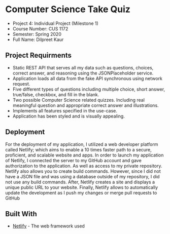 # Computer Science Take Quiz
- Project 4: Individual Project (Milestone 1)
- Course Number: CUS 1172 
- Semester: Spring 2020
- Full Name: Dilpreet Kaur

## Project Requirments 
- Static REST API that serves all my data such as questions, choices, correct answer, and reasoning using the JSONPlaceholder service. 
- Application loads all data from the fake API synchronous using network request.
- Five different types of questions including multiple choice, short answer, true/false, checkbox, and fill in the blank. 
- Two possible Computer Science related quizzes. Including real meaningful question and appropriate correct answer and illustrations.
- Implements all features specified in the use-case.
- Application has been styled and is visually appealing.


## Deployment 
For the deployment of my application, I utilized a web developer platform called Netlify; which aims to enable a 10 times faster path to a secure, proficient, and scalable website and apps. In order to launch my application of Netlify, I connected the server to my GitHub account and gave authorization to the application. As well as access to my private repository.  Netlify also allows you to create build commands. However, since I did not have a JSON file and was using a database outside of my repository, I did not use any build commands. After, Netlify creates a site and displays a unique public URL to your website. Finally, Netlify allows to automatically update the development as I push my changes or merge pull requests to GitHub

## Built With
* [Netlify](https://www.netlify.com/) - The web framework used
